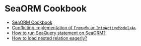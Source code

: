 # SeaORM Cookbook

- [SeaORM Cookbook](000-sea-orm-cookbook.md)
- [Conflicting implementation of `From<M>` or `IntoActiveModel<A>`](002-conflicting-impl-from-model-or-into-active-model.md)
- [How to run SeaQuery statement on SeaORM?](003-run-sea-query-statement-on-sea-orm.md)
- [How to load nested relation eagerly?](001-eager-load-nested-relation.md)
